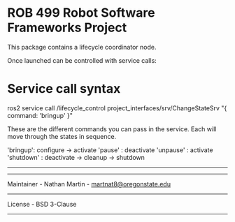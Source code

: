 # ROB 499 Robot Software Frameworks Project

This package contains a lifecycle coordinator node. 

Once launched can be controlled with service calls:

# Service call syntax
ros2 service call /lifecycle_control project_interfaces/srv/ChangeStateSrv "{ command: 'bringup' }"

These are the different commands you can pass in the service. Each will move through the states in sequence.

'bringup': configure -> activate
'pause' : deactivate
'unpause' : activate
'shutdown' : deactivate -> cleanup -> shutdown

_____________________________________________________________________________________
_____________________________________________________________________________________
Maintainer - Nathan Martin - martnat8@oregonstate.edu
_____________________________________________________________________________________
License - BSD 3-Clause
_____________________________________________________________________________________


